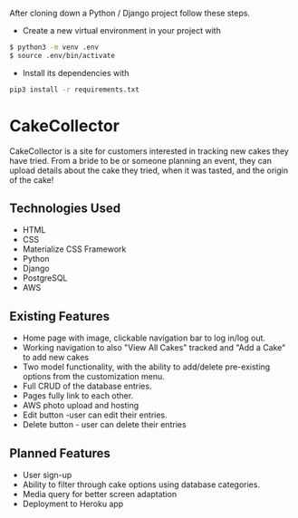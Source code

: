 After cloning down a Python / Django project follow these steps.

- Create a new virtual environment in your project with
```bash
$ python3 -m venv .env
$ source .env/bin/activate
```
- Install its dependencies with
```bash
pip3 install -r requirements.txt
```
# CakeCollector

CakeCollector is a site for customers interested in tracking new cakes they have tried. From a bride to be or someone planning an event, they can upload details about the cake they tried, when it was tasted, and the origin of the cake!

## Technologies Used

* HTML
* CSS
* Materialize CSS Framework
* Python
* Django
* PostgreSQL
* AWS 


## Existing Features


* Home page with image, clickable navigation bar to log in/log out. 
* Working navigation to also "View All Cakes" tracked and "Add a Cake" to add new cakes
* Two model functionality, with the ability to add/delete pre-existing options from the customization menu.
* Full CRUD of the database entries.
* Pages fully link to each other.
* AWS photo upload and hosting
* Edit button -user can edit their entries.
* Delete button - user can delete their entries


## Planned Features

* User sign-up
* Ability to filter through cake options using database categories. 
* Media query for better screen adaptation
* Deployment to Heroku app
